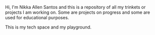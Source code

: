 Hi, I'm Nikka Allen Santos and this is a repository of all my trinkets or projects I am working on.
Some are projects on progress and some are used for educational purposes.

This is my tech space and my playground.
